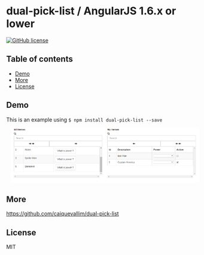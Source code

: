 # dual-pick-list / AngularJS 1.6.x or lower

[![GitHub license](https://img.shields.io/badge/license-MIT-blue.svg)](https://raw.githubusercontent.com/ouracademy/ngx-dual-listbox/master/LICENSE)


## Table of contents

- [Demo](#demo)
- [More](#more)
- [License](#license)

## Demo

This is an example using ```$ npm install dual-pick-list --save```

<img src="dual-pick-list-img.png" width="1080" hspace="12"/>

## More

<a href="https://github.com/caiquevallim/dual-pick-list">https://github.com/caiquevallim/dual-pick-list</a>

## License

MIT

